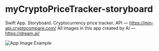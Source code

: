 # myCryptoPriceTracker-storyboard

Swift App. Storyboard. Cryptocurrency price tracker.
API — https://min-api.cryptocompare.com/
All images in this app created by AI — https://dream.ai/

![App Image Example](https://github.com/MyAwesomeGit/myCryptoPriceTracker-storyboard/blob/main/Images/AppImageExample1.PNG)

